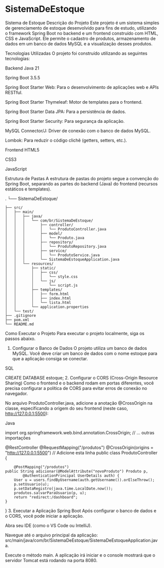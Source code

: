 # SistemaDeEstoque

Sistema de Estoque
Descrição do Projeto
Este projeto é um sistema simples de gerenciamento de estoque desenvolvido para fins de estudo, utilizando o framework Spring Boot no backend e um frontend construído com HTML, CSS e JavaScript. Ele permite o cadastro de produtos, armazenamento de dados em um banco de dados MySQL e a visualização desses produtos.

Tecnologias Utilizadas
O projeto foi construído utilizando as seguintes tecnologias:

Backend
Java 21

Spring Boot 3.5.5

Spring Boot Starter Web: Para o desenvolvimento de aplicações web e APIs RESTful.

Spring Boot Starter Thymeleaf: Motor de templates para o frontend.

Spring Boot Starter Data JPA: Para a persistência de dados.

Spring Boot Starter Security: Para segurança da aplicação.

MySQL Connector/J: Driver de conexão com o banco de dados MySQL.

Lombok: Para reduzir o código clichê (getters, setters, etc.).

Frontend
HTML5

CSS3

JavaScript

Estrutura de Pastas
A estrutura de pastas do projeto segue a convenção do Spring Boot, separando as partes do backend (Java) do frontend (recursos estáticos e templates).

.
└── SistemaDeEstoque/

    ├── src/
    │   ├── main/
    │   │   ├── java/
    │   │   │   └── com/br/SistemaDeEstoque/
    │   │   │       ├── controller/
    │   │   │       │   └── ProdutoController.java
    │   │   │       ├── model/
    │   │   │       │   └── Produto.java
    │   │   │       ├── repository/
    │   │   │       │   └── ProdutoRepository.java
    │   │   │       ├── service/
    │   │   │       │   └── ProdutoService.java
    │   │   │       └── SistemaDeEstoqueApplication.java
    │   │   └── resources/
    │   │       ├── static/
    │   │       │   ├── css/
    │   │       │   │   └── style.css
    │   │       │   └── js/
    │   │       │       └── script.js
    │   │       ├── templates/
    │   │       │   ├── form.html
    │   │       │   ├── index.html
    │   │       │   └── lista.html
    │   │       └── application.properties
    │   └── test/
    ├── .gitignore
    ├── pom.xml
    └── README.md
Como Executar o Projeto
Para executar o projeto localmente, siga os passos abaixo.

1. Configurar o Banco de Dados
O projeto utiliza um banco de dados MySQL. Você deve criar um banco de dados com o nome estoque para que a aplicação consiga se conectar.

SQL

CREATE DATABASE estoque;
2. Configurar o CORS (Cross-Origin Resource Sharing)
Como o frontend e o backend rodam em portas diferentes, você precisa configurar a política de CORS para evitar erros de conexão no navegador.

No arquivo ProdutoController.java, adicione a anotação @CrossOrigin na classe, especificando a origem do seu frontend (neste caso, http://127.0.0.1:5500):

Java

import org.springframework.web.bind.annotation.CrossOrigin;
// ... outras importações

@RestController
@RequestMapping("/produtos")
@CrossOrigin(origins = "http://127.0.0.1:5500") // Adicione esta linha
public class ProdutoController {

        @PostMapping("/produtos")
    public String adicionar(@ModelAttribute("novoProduto") Produto p,
            @AuthenticationPrincipal UserDetails auth) {
        User u = users.findByUsername(auth.getUsername()).orElseThrow();
        p.setUsuario(u); 
        p.setDataRegistro(java.time.LocalDate.now());
        produtos.salvarParaUsuario(p, u);
        return "redirect:/dashboard";
    }
    
}
3. Executar a Aplicação Spring Boot
Após configurar o banco de dados e o CORS, você pode iniciar a aplicação.

Abra seu IDE (como o VS Code ou IntelliJ).

Navegue até o arquivo principal da aplicação: src/main/java/com/br/SistemaDeEstoque/SistemaDeEstoqueApplication.java.

Execute o método main. A aplicação irá iniciar e o console mostrará que o servidor Tomcat está rodando na porta 8080.
